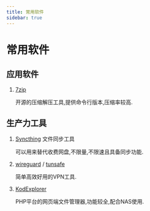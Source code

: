 ```yaml
---
title: 常用软件
sidebar: true
---
```


# 常用软件
## 应用软件
1. [7zip](https://www.7-zip.org/)
    
    开源的压缩解压工具,提供命令行版本,压缩率较高.

## 生产力工具

1. [Syncthing](https://syncthing.net/) 文件同步工具

    可以用来替代收费网盘,不限量,不限速且具备同步功能.
    
2. [wireguard](https://www.wireguard.com/) / [tunsafe](https://tunsafe.com/)

    简单高效好用的VPN工具.
3. [KodExplorer](https://kodcloud.com/)

    PHP平台的网页端文件管理器,功能较全,配合NAS使用.